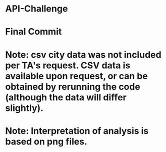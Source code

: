 # API-Challenge

# Final Commit

# Note: csv city data was not included per TA's request. CSV data is available upon request, or can be obtained by rerunning the code (although the data will differ slightly).

# Note: Interpretation of analysis is based on png files.